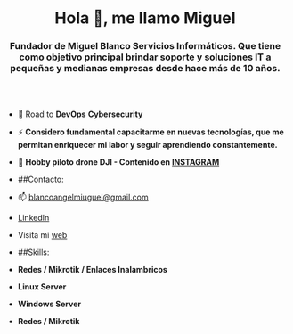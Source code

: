 <h1 align="center">Hola 👋, me llamo Miguel</h1>
<h3 align="center">Fundador de Miguel Blanco Servicios Informáticos. Que tiene como objetivo principal brindar soporte y soluciones IT a pequeñas y medianas empresas desde hace más de 10 años. </h3>

<br> </br>

- 🌱 Road to **DevOps** **Cybersecurity**

- ⚡ **Considero fundamental capacitarme en nuevas tecnologías, que me permitan enriquecer mi labor y seguir aprendiendo constantemente.**

- 💬 **Hobby piloto drone DJI - Contenido en [INSTAGRAM](https://instagram.com/mikeleblank)**



* ##Contacto:

* 📫  blancoangelmiuguel@gmail.com

* [LinkedIn](https://linkedin.com/in/miguel-a-blanco/)

* Visita mi [web](http://miguelblanco.ar)



* ##Skills:

- **Redes / Mikrotik / Enlaces Inalambricos**

- **Linux Server**

- **Windows Server**

- **Redes / Mikrotik**
